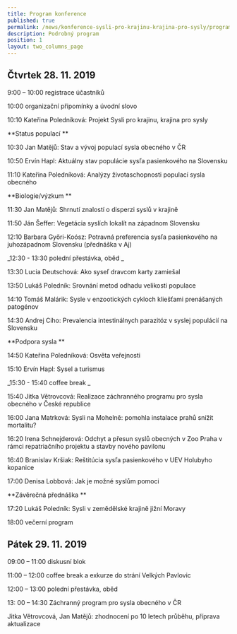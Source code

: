 ```yaml
---
title: Program konference
published: true
permalink: /news/konference-sysli-pro-krajinu-krajina-pro-sysly/program
description: Podrobný program
position: 1
layout: two_columns_page
---
```

## Čtvrtek 28. 11. 2019  

9:00 – 10:00 	registrace účastníků

10:00 		organizační připomínky a úvodní slovo



10:10 Kateřina Poledníková: Projekt Sysli pro krajinu, krajina pro sysly

**Status populací**

10:30 Jan Matějů: Stav a vývoj populací sysla obecného v ČR

10:50 Ervín Hapl: Aktuálny stav populácie sysľa pasienkového na Slovensku

11:10 Kateřina Poledníková: Analýzy životaschopnosti populací sysla obecného

**Biologie/výzkum**

11:30 Jan Matějů: Shrnutí znalostí o disperzi syslů v krajině

11:50 Ján Šeffer: Vegetácia syslích lokalít na západnom Slovensku

12:10 Barbara Győri-Koósz: Potravná preferencia sysľa pasienkového na juhozápadnom Slovensku (přednáška v Aj)



_12:30 - 13:30  polední přestávka, oběd_



13:30 Lucia Deutschová: Ako syseľ dravcom karty zamiešal

13:50 Lukáš Poledník: Srovnání metod odhadu velikosti populace

14:10 Tomáš Malárik: Sysle v enzootických cykloch kliešťami prenášaných patogénov

14:30 Andrej Ciho: Prevalencia intestinálnych parazitóz v syslej populácií na Slovensku

**Podpora sysla **

14:50 Kateřina Poledníková: Osvěta veřejnosti

15:10 Ervín Hapl: Sysel a turismus



_15:30 - 15:40 	coffee break_



15:40 Jitka Větrovcová: Realizace záchranného programu pro sysla obecného v České republice

16:00 Jana Matrková: Sysli na Mohelně: pomohla instalace prahů snížit mortalitu?

16:20 Irena Schnejderová: Odchyt a přesun syslů obecných v Zoo Praha v rámci repatriačního projektu a stavby nového pavilonu

16:40 Branislav Kršiak: Reštitúcia sysľa pasienkového v UEV Holubyho kopanice

17:00 Denisa Lobbová: Jak je možné syslům pomoci

**Závěrečná přednáška**

17:20 Lukáš Poledník: Sysli v zemědělské krajině jižní Moravy 



18:00 		večerní program



## Pátek 29. 11. 2019 

09:00 – 11:00 	diskusní blok 



11:00 – 12:00 coffee break a exkurze do strání Velkých Pavlovic



12:00 – 13:00 polední přestávka, oběd



13: 00 – 14:30 Záchranný program pro sysla obecného v ČR

Jitka Větrovcová, Jan Matějů: zhodnocení po 10 letech průběhu, příprava aktualizace
